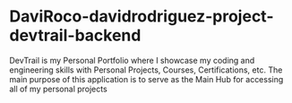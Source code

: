 # DaviRoco-davidrodriguez-project-devtrail-backend
DevTrail is my Personal Portfolio where I showcase my coding and engineering skills with Personal Projects, Courses, Certifications, etc. The main purpose of this application is to serve as the Main Hub for accessing all of my personal projects
